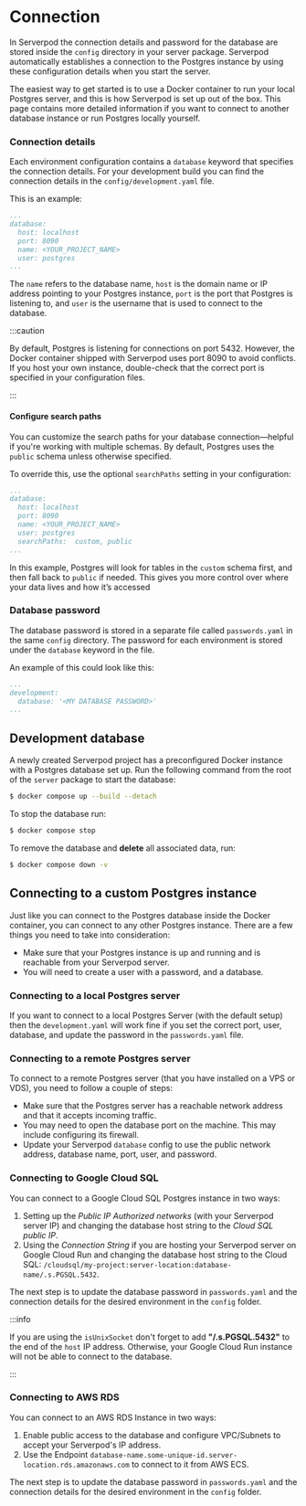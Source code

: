 # Connection

In Serverpod the connection details and password for the database are stored inside the `config` directory in your server package. Serverpod automatically establishes a connection to the Postgres instance by using these configuration details when you start the server.

The easiest way to get started is to use a Docker container to run your local Postgres server, and this is how Serverpod is set up out of the box. This page contains more detailed information if you want to connect to another database instance or run Postgres locally yourself.


### Connection details

Each environment configuration contains a `database` keyword that specifies the connection details.
For your development build you can find the connection details in the `config/development.yaml` file.

This is an example:

```yaml
...
database:
  host: localhost
  port: 8090
  name: <YOUR_PROJECT_NAME>
  user: postgres
...
```

The `name` refers to the database name, `host` is the domain name or IP address pointing to your Postgres instance, `port` is the port that Postgres is listening to, and `user` is the username that is used to connect to the database.

:::caution

By default, Postgres is listening for connections on port 5432. However, the Docker container shipped with Serverpod uses port 8090 to avoid conflicts. If you host your own instance, double-check that the correct port is specified in your configuration files.

:::

#### Configure search paths

You can customize the search paths for your database connection—helpful if you're working with multiple schemas. By default, Postgres uses the `public` schema unless otherwise specified.

To override this, use the optional `searchPaths` setting in your configuration:

```yaml
...
database:
  host: localhost
  port: 8090
  name: <YOUR_PROJECT_NAME>
  user: postgres
  searchPaths:  custom, public
...
```

In this example, Postgres will look for tables in the `custom` schema first, and then fall back to `public` if needed. This gives you more control over where your data lives and how it’s accessed


### Database password

The database password is stored in a separate file called `passwords.yaml` in the same `config` directory. The password for each environment is stored under the `database` keyword in the file.

An example of this could look like this:

```yaml
...
development:
  database: '<MY DATABASE PASSWORD>'
...
```

## Development database

A newly created Serverpod project has a preconfigured Docker instance with a Postgres database set up. Run the following command from the root of the `server` package to start the database:

```bash
$ docker compose up --build --detach
```

To stop the database run:

```bash
$ docker compose stop
```

To remove the database and __delete__ all associated data, run:

```bash
$ docker compose down -v
```

## Connecting to a custom Postgres instance

Just like you can connect to the Postgres database inside the Docker container, you can connect to any other Postgres instance. There are a few things you need to take into consideration:

- Make sure that your Postgres instance is up and running and is reachable from your Serverpod server.
- You will need to create a user with a password, and a database.

### Connecting to a local Postgres server

If you want to connect to a local Postgres Server (with the default setup) then the `development.yaml` will work fine if you set the correct port, user, database, and update the password in the `passwords.yaml` file.

### Connecting to a remote Postgres server

To connect to a remote Postgres server (that you have installed on a VPS or VDS), you need to follow a couple of steps:

- Make sure that the Postgres server has a reachable network address and that it accepts incoming traffic.
- You may need to open the database port on the machine. This may include configuring its firewall.
- Update your Serverpod `database` config to use the public network address, database name, port, user, and password.


### Connecting to Google Cloud SQL

You can connect to a Google Cloud SQL Postgres instance in two ways:

1. Setting up the _Public IP Authorized networks_ (with your Serverpod server IP) and changing the database host string to the _Cloud SQL public IP_.
2. Using the _Connection String_ if you are hosting your Serverpod server on Google Cloud Run and changing the database host string to the Cloud SQL: `/cloudsql/my-project:server-location:database-name/.s.PGSQL.5432`.

The next step is to update the database password in `passwords.yaml` and the connection details for the desired environment in the `config` folder.

:::info

If you are using the `isUnixSocket` don't forget to add **"/.s.PGSQL.5432"** to the end of the `host` IP address. Otherwise, your Google Cloud Run instance will not be able to connect to the database.

:::

### Connecting to AWS RDS

You can connect to an AWS RDS Instance in two ways:
1. Enable public access to the database and configure VPC/Subnets to accept your Serverpod's IP address.
2. Use the Endpoint `database-name.some-unique-id.server-location.rds.amazonaws.com` to connect to it from AWS ECS.

The next step is to update the database password in `passwords.yaml` and the connection details for the desired environment in the `config` folder.
